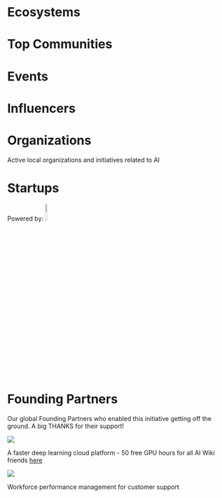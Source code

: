 <!-- TITLE: AI WIKI -->




<div class=status>

</div>

# Ecosystems

<div class=ecosystems>

</div>


# Top Communities
<div class=groups>

</div>

# Events
<div class=events>

</div>

# Influencers
<div class=influencers>

</div>


<!-- WHEN ADDING NEW ORGANIZATIONS PLEASE FOLLOW THIS SCHEMA
#### Organization_Name
Organization_Category
**Organizer:** Name_Of_Organization_Leader
Link_To_Organization's_Website_or_Page
**Description:** Organization's_Description
NOT FOLLOWING THIS SCHEMA WILL RESULT IN INACCURACY IN DATABASE SO BE CAREFUL!
EVERY CHARACTER LIKE # AND * ARE VITAL, SO WE ADVISE YOU TO COPY THE SCHEMA AND JUST FILL IN THE DATA IN POSITION
BETWEEN EVERY ORGANIZATION SCHEMA SHOULD BE BLANK LINE -->

# Organizations
Active local organizations and initiatives related to AI
<div class=organizations>

</div>

# Startups
<div class=logoCB>
Powered by: <a href="https://crunchbase.com/"><img src="/images/Crunchbase_logo.png" style="width:10%;"/></a>
</div>
<div class=startups>

</div>

# Founding Partners

Our global Founding Partners who enabled this initiative getting off the ground. A big THANKS for their support!
<div class=partners>

<p>
    <a href="https://peltarion.com/"><img src="/images/peltarion_logotype_horizontal_red.png"  /></a>
    <p>A faster deep learning cloud platform - 50 free GPU hours for all AI Wiki friends <a href="https://peltarion.com/signup">here</a></p>
</p>
<p>
    <a href="https://ticketless.ai/"><img src="/images/Ticketless_logo.png"  /></a>
    <p>Workforce performance management for customer support</p>
</p>
</div>

